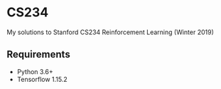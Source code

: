 # CS234
My solutions to Stanford CS234 Reinforcement Learning (Winter 2019)


## Requirements

- Python 3.6+
- Tensorflow 1.15.2

